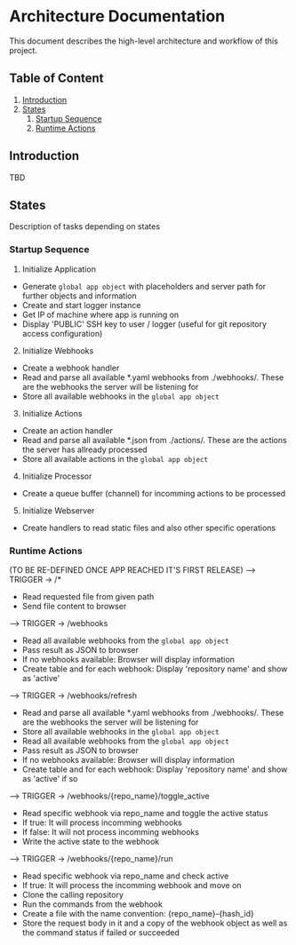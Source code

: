 # Architecture Documentation

This document describes the high-level architecture and workflow of this project.

## Table of Content

1. [Introduction](#introduction)
2. [States](#states)
    1. [Startup Sequence](#startup-sequence)
    2. [Runtime Actions](#runtime-actions)


## Introduction
TBD

## States
Description of tasks depending on states

### Startup Sequence
1. Initialize Application
  - Generate `global app object` with placeholders and server path for further objects and information
  - Create and start logger instance
  - Get IP of machine where app is running on
  - Display 'PUBLIC' SSH key to user / logger (useful for git repository access configuration)

2. Initialize Webhooks
  - Create a webhook handler
  - Read and parse all available *.yaml webhooks from ./webhooks/. These are the webhooks the server will be listening for
  - Store all available webhooks in the `global app object`

3. Initialize Actions
  - Create an action handler
  - Read and parse all available *.json from ./actions/. These are the actions the server has allready processed
  - Store all available actions in the `global app object`

4. Initialize Processor
  - Create a queue buffer (channel) for incomming actions to be processed 

5. Initialize Webserver
  - Create handlers to read static files and also other specific operations

### Runtime Actions
(TO BE RE-DEFINED ONCE APP REACHED IT'S FIRST RELEASE)
--> TRIGGER -> /*
  - Read requested file from given path
  - Send file content to browser 

--> TRIGGER -> /webhooks
  - Read all available webhooks from the `global app object`
  - Pass result as JSON to browser
  - If no webhooks available: Browser will display information 
  - Create table and for each webhook: Display 'repository name' and show as 'active'

--> TRIGGER -> /webhooks/refresh
  - Read and parse all available *.yaml webhooks from ./webhooks/. These are the webhooks the server will be listening for
  - Store all available webhooks in the `global app object`
  - Read all available webhooks from the `global app object`
  - Pass result as JSON to browser
  - If no webhooks available: Browser will display information 
  - Create table and for each webhook: Display 'repository name' and show as 'active' if so

--> TRIGGER -> /webhooks/{repo_name}/toggle_active
  - Read specific webhook via repo_name and toggle the active status
  - If true: It will process incomming webhooks
  - If false: It will not process incomming webhooks
  - Write the active state to the webhook

--> TRIGGER -> /webhooks/{repo_name}/run
  - Read specific webhook via repo_name and check active
  - If true: It will process the incomming webhook and move on
  - Clone the calling repository
  - Run the commands from the webhook
  - Create a file with the name convention: {repo_name}-{hash_id}
  - Store the request body in it and a copy of the webhook object as well as the command status if failed or succeeded
